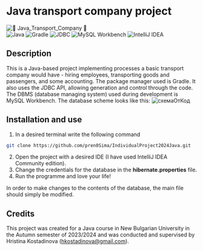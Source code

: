 # Java transport company project
![🚚 Java_Transport_Company 🚚](https://github.com/user-attachments/assets/502a954e-7557-4078-8e73-1f7ad77ce917)
<br>
![Java](https://img.shields.io/badge/Java-ED8B00?style=for-the-badge&logo=java&logoColor=white)
![Gradle](https://img.shields.io/badge/Gradle-02303A?style=for-the-badge&logo=gradle&logoColor=white)
![JDBC](https://img.shields.io/badge/JDBC-006600?style=for-the-badge&logo=jdbc&logoColor=white)
![MySQL Workbench](https://img.shields.io/badge/MySQL_Workbench-4479A1?style=for-the-badge&logo=mysql&logoColor=white)
![IntelliJ IDEA](https://img.shields.io/badge/IntelliJIDEA-000000?style=for-the-badge&logo=intellij-idea&logoColor=white)

## Description
This is a Java-based project implementing processes a basic transport company would have - hiring employees, transporting goods and passengers, and some accounting. The package manager used is Gradle. It also uses the JDBC API, allowing generation and control through the code. The DBMS (database managing system) used during development is MySQL Workbench. The database scheme looks like this:
![схемаОтКод](https://github.com/user-attachments/assets/fddf9091-56bc-4cb7-9ecb-089bbba7a371)
## Installation and use
1. In a desired terminal write the following command
```bash
git clone https://github.com/pren0Sima/IndividualProject2024Java.git
```
2. Open the project with a desired IDE (I have used IntelliJ IDEA Community edition).
3. Change the credentials for the database in the <b>hibernate.properties</b> file.
4. Run the programme and love your life!

In order to make changes to the contents of the database, the main file should simply be modified.

## Credits
This project was created for a Java course in New Bulgarian University in the Autumn semester of 2023/2024 and was conducted and supervised by Hristina Kostadinova (hkostadinova@gmail.com).
